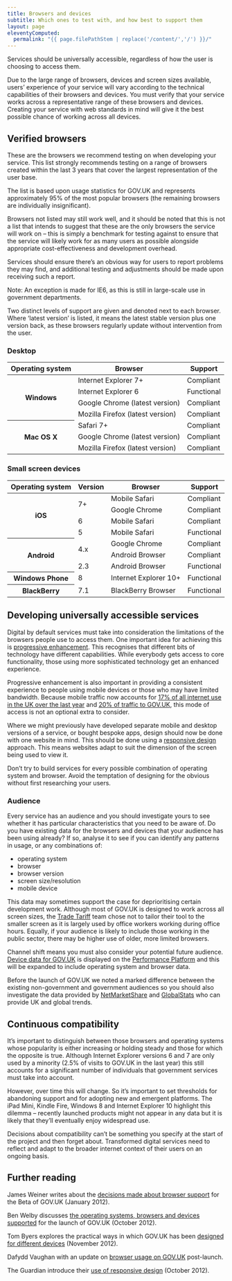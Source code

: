 ```yaml
---
title: Browsers and devices
subtitle: Which ones to test with, and how best to support them
layout: page
eleventyComputed:
  permalink: "{{ page.filePathStem | replace('/content/','/') }}/"
---
```


Services should be universally accessible, regardless of how the user is choosing to access them.

Due to the large range of browsers, devices and screen sizes available, users’ experience of your service will vary according to the technical capabilities of their browsers and devices. You must verify that your service works across a representative range of these browsers and devices. Creating your service with web standards in mind will give it the best possible chance of working across all devices.

## Verified browsers

These are the browsers we recommend testing on when developing your service. This list strongly recommends testing on a range of browsers created within the last 3 years that cover the largest representation of the user base.

The list is based upon usage statistics for GOV.UK and represents approximately 95% of the most popular browsers (the remaining browsers are individually insignificant).

Browsers not listed may still work well, and it should be noted that this is not a list that intends to suggest that these are the only browsers the service will work on – this is simply a benchmark for testing against to ensure that the service will likely work for as many users as possible alongside appropriate cost-effectiveness and development overhead.

Services should ensure there’s an obvious way for users to report problems they may find, and additional testing and adjustments should be made upon receiving such a report.

Note: An exception is made for IE6, as this is still in large-scale use in government departments.

Two distinct levels of support are given and denoted next to each browser. Where ‘latest version’ is listed, it means the latest stable version plus one version back, as these browsers regularly update without intervention from the user.

<!-- markdownlint-disable MD033 -->

### Desktop

<table>
  <thead>
    <tr>
      <th scope="col">Operating system</th>
      <th scope="col">Browser</th>
      <th scope="col">Support</th>
    </tr>
  </thead>
  <tbody>
    <tr>
      <th scope="row" rowspan="4">Windows</th>
      <td>Internet Explorer 7+</td>
      <td>Compliant</td>
    </tr>
    <tr>
      <td>Internet Explorer 6</td>
      <td>Functional</td>
    </tr>
    <tr>
      <td>Google Chrome (latest version)</td>
      <td>Compliant</td>
    </tr>
    <tr>
      <td>Mozilla Firefox (latest version)</td>
      <td>Compliant</td>
    </tr>
    <tr>
      <th scope="row" rowspan="3">Mac OS X</th>
      <td>Safari 7+</td>
      <td>Compliant</td>
    </tr>
    <tr>
      <td>Google Chrome (latest version)</td>
      <td>Compliant</td>
    </tr>
    <tr>
      <td>Mozilla Firefox (latest version)</td>
      <td>Compliant</td>
    </tr>
  </tbody>
</table>

### Small screen devices

<table>
  <thead>
    <tr>
      <th scope="col">Operating system</th>
      <th scope="col">Version</th>
      <th scope="col">Browser</th>
      <th scope="col">Support</th>
    </tr>
  </thead>
  <tbody>
    <tr>
      <th scope="row" rowspan="4">iOS</th>
      <td rowspan="2">7+</td>
      <td>Mobile Safari</td>
      <td>Compliant</td>
    </tr>
    <tr>
      <td>Google Chrome</td>
      <td>Compliant</td>
    </tr>
    <tr>
      <td>6</td>
      <td>Mobile Safari</td>
      <td>Compliant</td>
    </tr>
    <tr>
      <td>5</td>
      <td>Mobile Safari</td>
      <td>Functional</td>
    </tr>
    <tr>
      <th scope="row" rowspan="3">Android</th>
      <td rowspan="2">4.x</td>
      <td>Google Chrome</td>
      <td>Compliant</td>
    </tr>
    <tr>
      <td>Android Browser</td>
      <td>Compliant</td>
    </tr>
    <tr>
      <td>2.3</td>
      <td>Android Browser</td>
      <td>Functional</td>
    </tr>
    <tr>
      <th scope="row">Windows Phone</th>
      <td>8</td>
      <td>Internet Explorer 10+</td>
      <td>Functional</td>
    </tr>
    <tr>
      <th scope="col">BlackBerry</th>
      <td>7.1</td>
      <td>BlackBerry Browser</td>
      <td>Functional</td>
    </tr>
  </tbody>
</table>

<!-- markdownlint-enable MD033 -->

## Developing universally accessible services

Digital by default services must take into consideration the limitations of the browsers people use to access them. One important idea for achieving this is [progressive enhancement](/version-1/guides/progressive-enhancement/). This recognises that different bits of technology have different capabilities. While everybody gets access to core functionality, those using more sophisticated technology get an enhanced experience.

Progressive enhancement is also important in providing a consistent experience to people using mobile devices or those who may have limited bandwidth. Because mobile traffic now accounts for [17% of all internet use in the UK over the last year](http://gs.statcounter.com/#desktop+mobile-comparison-GB-monthly-201304-201403-bar "Mobile vs Desktop in United Kingdom from April 2013 to March 2014 Statcounter Global Stats") and [20% of traffic to GOV.UK](https://web.archive.org/web/20150504042040/https://www.gov.uk/performance/site-activity/device-type), this mode of access is not an optional extra to consider.

Where we might previously have developed separate mobile and desktop versions of a service, or bought bespoke apps, design should now be done with one website in mind. This should be done using a [responsive design](https://en.wikipedia.org/wiki/Responsive_design "Responsive Web Design -- Wikipedia") approach. This means websites adapt to suit the dimension of the screen being used to view it.

Don’t try to build services for every possible combination of operating system and browser. Avoid the temptation of designing for the obvious without first researching your users.

### Audience

Every service has an audience and you should investigate yours to see whether it has particular characteristics that you need to be aware of. Do you have existing data for the browsers and devices that your audience has been using already? If so, analyse it to see if you can identify any patterns in usage, or any combinations of:

- operating system
- browser
- browser version
- screen size/resolution
- mobile device

This data may sometimes support the case for deprioritising certain development work. Although most of GOV.UK is designed to work across all screen sizes, the [Trade Tariff](https://web.archive.org/web/20150504042040/https://www.gov.uk/trade-tariff) team chose not to tailor their tool to the smaller screen as it is largely used by office workers working during office hours. Equally, if your audience is likely to include those working in the public sector, there may be higher use of older, more limited browsers.

Channel shift means you must also consider your potential future audience. [Device data for GOV.UK](https://web.archive.org/web/20150504042040/https://www.gov.uk/performance/site-activity/device-type) is displayed on the [Performance Platform](/version-1/guides/performance-platform/) and this will be expanded to include operating system and browser data.

Before the launch of GOV.UK we noted a marked difference between the existing non-government and government audiences so you should also investigate the data provided by [NetMarketShare](http://www.netmarketshare.com/ "NetMarketShare") and [GlobalStats](http://gs.statcounter.com/ "Statcounter GlobalStats") who can provide UK and global trends.

## Continuous compatibility

It’s important to distinguish between those browsers and operating systems whose popularity is either increasing or holding steady and those for which the opposite is true. Although Internet Explorer versions 6 and 7 are only used by a minority (2.5% of visits to GOV.UK in the last year) this still accounts for a significant number of individuals that government services must take into account.

However, over time this will change. So it’s important to set thresholds for abandoning support and for adopting new and emergent platforms. The iPad Mini, Kindle Fire, Windows 8 and Internet Explorer 10 highlight this dilemma – recently launched products might not appear in any data but it is likely that they’ll eventually enjoy widespread use.

Decisions about compatibility can’t be something you specify at the start of the project and then forget about. Transformed digital services need to reflect and adapt to the broader internet context of their users on an ongoing basis.

## Further reading

James Weiner writes about the [decisions made about browser support](https://gds.blog.gov.uk/2012/01/25/support-for-browsers/ "Support for browsers -- James Weiner, GDS") for the Beta of GOV.UK (January 2012).

Ben Welby discusses [the operating systems, browsers and devices supported](https://gds.blog.gov.uk/2012/10/11/what-devices-are-we-supporting-at-launch-and-why/ "What devices are we supporting at launch, and why? -- Ben Welby, GDS") for the launch of GOV.UK (October 2012).

Tom Byers explores the practical ways in which GOV.UK has been [designed for different devices](https://gds.blog.gov.uk/2012/11/02/designing-for-different-devices/ "Designing for different devices -- Tom Byers, GDS") (November 2012).

Dafydd Vaughan with an update on [browser usage on GOV.UK](https://gds.blog.gov.uk/2012/12/12/browser-usage-on-gov-uk/ "Browser usage on GOV.UK -- Dafydd Vaughan, GDS") post-launch.

The Guardian introduce their [use of responsive design](http://www.theguardian.com/help/developer-blog/2012/oct/18/responsive-design-guardian-introduction "Responsive design at the Guardian: an introduction") (October 2012).

